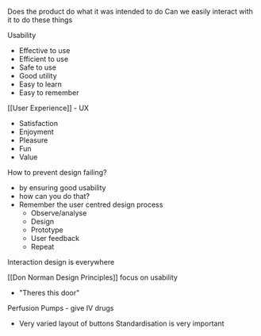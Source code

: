 Does the product do what it was intended to do
Can we easily interact with it to do these things

Usability
- Effective to use
- Efficient to use
- Safe to use
- Good utility
- Easy to learn
- Easy to remember

[[User Experience]] - UX
- Satisfaction
- Enjoyment
- Pleasure
- Fun
- Value

How to prevent design failing?
- by ensuring good usability
- how can you do that?
- Remember the user centred design process
	- Observe/analyse
	- Design
	- Prototype
	- User feedback
	- Repeat

Interaction design is everywhere

[[Don Norman Design Principles]] focus on usability
- "Theres this door"

Perfusion Pumps - give IV drugs
- Very varied layout of buttons
Standardisation is very important
